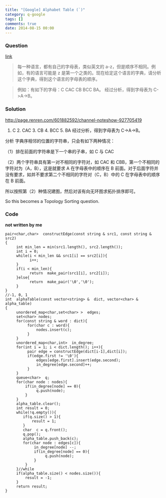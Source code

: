 ```yaml
---
title: "[Google] Alphabet Table (`)"
category: q-google
tags: []
comments: true
date: 2014-08-15 00:00
---
```



### Question

[link](http://blog.sina.com.cn/s/blog_979956cc0101i67x.html)

> 每一种语言，都有自己的字母表，类似英文的 a-z，但是顺序不相同。例如，有的语言可能是 z 是第一个之类的。现在给定这个语言的字典，请分析这个字典，得到这个语言的字母表的顺序。

> 例如：有如下的字母：C CAC CB BCC BA。 经过分析，得到字母表为 C->A->B。

### Solution

http://page.renren.com/601882592/channel-noteshow-927705419

1. C 2. CAC 3. CB 4. BCC 5. BA 经过分析，得到字母表为 C->A->B。

分析 字典序相邻的位置的字符串，只会有如下两种情况：

（1）排在前面的字符串是下一个串的子串，如 C 与 CAC

（2）两个字符串具有第一对不相同的字符对，如 CAC 和 CBB，第一个不相同的字符对为（A，B），这是就要求 A 在字母表中的顺序在 B 前面。对于后面字符并没有要求，如并不要求第二个不相同的字符对（C，B）中的 C 在字母表中的顺序在 B 前面。

所以按照第（2）种情况建图，然后对该有向无环图求拓扑排序即可。

So this becomes a Topology Sorting question.

### Code

**not written by me**

    pair<char,char>  constructEdge(const string & src1, const string & src2)
    {
         int min_len = min(src1.length(), src2.length());
         int i = 0;
         while(i < min_len && src1[i] == src2[i]){
               i++;
         }
         if(i < min_len){
               return  make_pair(src1[i], src2[i]);
         }else{
               return  make_pair('\0','\0');
         }
    }
    //-1, 0, 1
    int  alphaTable(const vector<string> &  dict, vector<char> & alpha_table)
    {
         unordered_map<char,set<char> >  edges;
         set<char> nodes;
         for(const string & word : dict){
              for(char c : word){
                  nodes.insert(c);
              }
         }
         unordered_map<char,int>  in_degree;
         for(int i = 1; i < dict.length(); i++){
              pair edge = constructEdge(dict[i-1],dict[i]);
              if(edge.first != '\0'){
                  edges[edge.first].insert(edge.second);
                  in_degree[edge.second]++;
              }
         }
         queue<char>  q;
         for(char node : nodes){
             if(in_degree[node] == 0){
                  q.push(node);
             }
         }
         alpha_table.clear();
         int result = 0;
         while(!q.empty()){
            if(q.size() > 1){
                result = 1;
            }
            char  c = q.front();
            q.pop();
            alpha_table.push_back(c);
            for(char node : edges[c]){
                 in_degree[node] --;
                 if(in_degree[node] == 0){
                      q.push(node);
                 }
             }
         }//while
         if(alpha_table.size() < nodes.size()){
             result = -1;
         }
         return result;
    }
